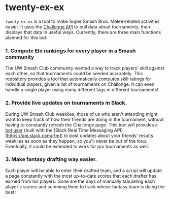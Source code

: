 twenty-ex-ex
============

`twenty-ex-ex` is a tool to make Super Smash Bros. Melee-related activities easier. It uses the [Challonge API](http://api.challonge.com/v1) to pull data about tournaments, then displays that data in useful ways. Currently, there are three main functions planned for this bot:

### 1. Compute Elo rankings for every player in a Smash community


The UW Smash Club community wanted a way to track players' skill against each other, so that tournaments could be seeded accurately. This repository provides a tool that automatically computes skill ratings for individual players, given a list of tournaments on Challonge. It can even handle a single player using many different tags in different tournaments!

### 2. Provide live updates on tournaments in Slack.

During UW Smash Club weeklies, those of us who aren't attending might want to keep track of how their friends are doing in the tournament, without having to constantly refresh the Challonge page. This tool will provides a [bot user](https://api.slack.com/bot-users) (built with the [Slack Real Time Messaging API)[https://api.slack.com/rtm]) to post updates about your friends' results weeklies as soon as they happen, so you'll never be out of the loop. Eventually, it could be extended to work for pro tournaments as well.

### 3. Make fantasy drafting way easier.

Each player will be able to enter their drafted team, and a script will update a page constantly with the most up-to-date scores that each drafter has earned from his players. Gone are the days of manually tabulating each player's scores and summing them to track whose fantasy team is doing the best!
